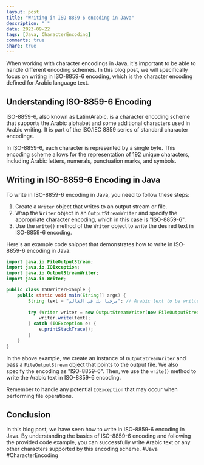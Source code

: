 ```yaml
---
layout: post
title: "Writing in ISO-8859-6 encoding in Java"
description: " "
date: 2023-09-22
tags: [Java, CharacterEncoding]
comments: true
share: true
---
```


When working with character encodings in Java, it's important to be able to handle different encoding schemes. In this blog post, we will specifically focus on writing in ISO-8859-6 encoding, which is the character encoding defined for Arabic language text.

## Understanding ISO-8859-6 Encoding

ISO-8859-6, also known as Latin/Arabic, is a character encoding scheme that supports the Arabic alphabet and some additional characters used in Arabic writing. It is part of the ISO/IEC 8859 series of standard character encodings.

In ISO-8859-6, each character is represented by a single byte. This encoding scheme allows for the representation of 192 unique characters, including Arabic letters, numerals, punctuation marks, and symbols.

## Writing in ISO-8859-6 Encoding in Java

To write in ISO-8859-6 encoding in Java, you need to follow these steps:

1. Create a `Writer` object that writes to an output stream or file.
2. Wrap the `Writer` object in an `OutputStreamWriter` and specify the appropriate character encoding, which in this case is "ISO-8859-6".
3. Use the `write()` method of the `Writer` object to write the desired text in ISO-8859-6 encoding.

Here's an example code snippet that demonstrates how to write in ISO-8859-6 encoding in Java:

```java
import java.io.FileOutputStream;
import java.io.IOException;
import java.io.OutputStreamWriter;
import java.io.Writer;

public class ISOWriterExample {
    public static void main(String[] args) {
        String text = "مرحبا بك في العالم"; // Arabic text to be written
        
        try (Writer writer = new OutputStreamWriter(new FileOutputStream("output.txt"), "ISO-8859-6")) {
            writer.write(text);
        } catch (IOException e) {
            e.printStackTrace();
        }
    }
}
```

In the above example, we create an instance of `OutputStreamWriter` and pass a `FileOutputStream` object that points to the output file. We also specify the encoding as "ISO-8859-6". Then, we use the `write()` method to write the Arabic text in ISO-8859-6 encoding.

Remember to handle any potential `IOException` that may occur when performing file operations.

## Conclusion

In this blog post, we have seen how to write in ISO-8859-6 encoding in Java. By understanding the basics of ISO-8859-6 encoding and following the provided code example, you can successfully write Arabic text or any other characters supported by this encoding scheme. #Java #CharacterEncoding